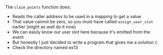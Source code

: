 The `claim_points` function does:
- Reads the caller address to be used in a mapping to get a value
- That value cannot be zero, so you must have called `assign_user_slot` earlier (might as well do it now)
- We can easily know our user slot here because it's emitted from the event
- But honestly I just decided to write a program that gives me a solution (:
- Check the directory named ex13
